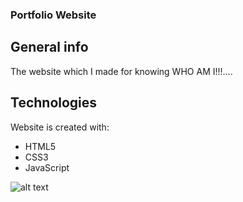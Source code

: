 ### Portfolio Website
## General info
The website which I made for knowing WHO AM I!!!....

## Technologies
Website is created with:
* HTML5
* CSS3
* JavaScript

![alt text]()